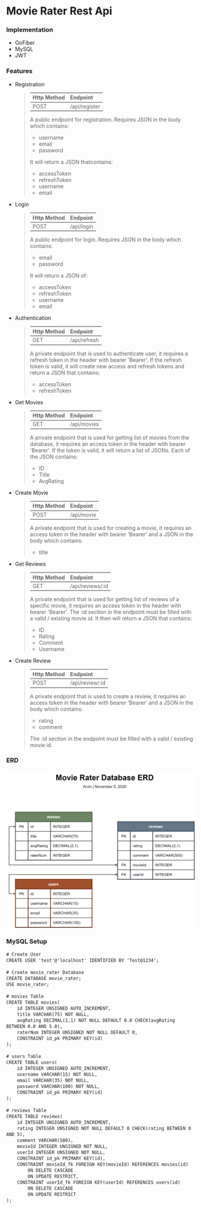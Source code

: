 # Movie Rater Rest Api

### Implementation
- GoFiber
- MySQL
- JWT

### Features
- Registration</br>
    > |Http Method    |Endpoint               |
    > |-              |-                      |
    > |POST           |/api/register          |
    >
    > A public endpoint for registration. Requires JSON in the body which contains:
    > - username
    > - email
    > - password
    >
    > It will return a JSON thatcontains:
    > - accessToken
    > - refreshToken
    > - username
    > - email
    
- Login</br>
    > |Http Method    |Endpoint               |
    > |-              |-                      |
    > |POST           |/api/login             |
    >
    > A public endpoint for login. Requires JSON in the body which contains:
    > - email
    > - password
    >
    > It will return a JSON of:
    > - accessToken
    > - refreshToken
    > - username
    > - email

- Authentication</br>
    > |Http Method    |Endpoint               |
    > |-              |-                      |
    > |GET            |/api/refresh           |
    >
    > A private endpoint that is used to authenticate user, it requires a refresh token in the header with bearer 'Bearer'. If the refresh token is valid, it will create new access and refresh tokens and return a JSON that contains:
    > - accessToken
    > - refreshToken

- Get Movies</br>
    > |Http Method    |Endpoint               |
    > |-              |-                      |
    > |GET            |/api/movies            |
    >
    > A private endpoint that is used for getting list of movies from the database, it requires an access token in the header with bearer 'Bearer'. If the token is valid, it will return a list of JSONs. Each of the JSON contains:
    > - ID
    > - Title
    > - AvgRating

- Create Movie</br>
    > |Http Method    |Endpoint               |
    > |-              |-                      |
    > |POST           |/api/movie             |
    >
    > A private endpoint that is used for creating a movie, it requires an access token in the header with bearer 'Bearer' and a JSON in the body which contains:
    > - title

- Get Reviews</br>
    > |Http Method    |Endpoint               |
    > |-              |-                      |
    > |GET            |/api/reviews/:id       |
    >
    > A private endpoint that is used for getting list of reviews of a specific movie, it requires an access token in the header with bearer 'Bearer'. The :id section in the endpoint must be filled with a valid / existing movie id. It then will return a JSON that contains:
    > - ID
    > - Rating
    > - Comment
    > - Username

- Create Review</br>
    > |Http Method    |Endpoint               |
    > |-              |-                      |
    > |POST           |/api/review/:id        |
    >
    > A private endpoint that is used to create a review, it requires an access token in the header with bearer 'Bearer' and a JSON in the body which contains:
    > - rating
    > - comment
    >
    > The :id section in the endpoint must be filled with a valid / existing movie id.

### ERD
<img src="./erd/movie_rater_erd.png" style="zoom:80%;" />

### MySQL Setup
```mysql
# Create User
CREATE USER 'test'@'localhost' IDENTIFIED BY 'Test@1234';

# Create movie_rater Database
CREATE DATABASE movie_rater;
USE movie_rater;

# movies Table
CREATE TABLE movies(
	id INTEGER UNSIGNED AUTO_INCREMENT,
   	title VARCHAR(75) NOT NULL,
    avgRating DECIMAL(2,1) NOT NULL DEFAULT 0.0 CHECK(avgRating BETWEEN 0.0 AND 5.0),
    raterNum INTEGER UNSIGNED NOT NULL DEFAULT 0,
    CONSTRAINT id_pk PRIMARY KEY(id)
);

# users Table
CREATE TABLE users(
    id INTEGER UNSIGNED AUTO_INCREMENT,
    username VARCHAR(15) NOT NULL,
    email VARCHAR(35) NOT NULL,
    password VARCHAR(100) NOT NULL,
    CONSTRAINT id_pk PRIMARY KEY(id)
);

# reviews Table
CREATE TABLE reviews(
	id INTEGER UNSIGNED AUTO_INCREMENT,
    rating INTEGER UNSIGNED NOT NULL DEFAULT 0 CHECK(rating BETWEEN 0 AND 5),
    comment VARCHAR(500),
    movieId INTEGER UNSIGNED NOT NULL,
    userId INTEGER UNSIGNED NOT NULL,
    CONSTRAINT id_pk PRIMARY KEY(id),
    CONSTRAINT movieId_fk FOREIGN KEY(movieId) REFERENCES movies(id)
    	ON DELETE CASCADE
    	ON UPDATE RESTRICT,
    CONSTRAINT userId_fk FOREIGN KEY(userId) REFERENCES users(id)
    	ON DELETE CASCADE
    	ON UPDATE RESTRICT
);
```

